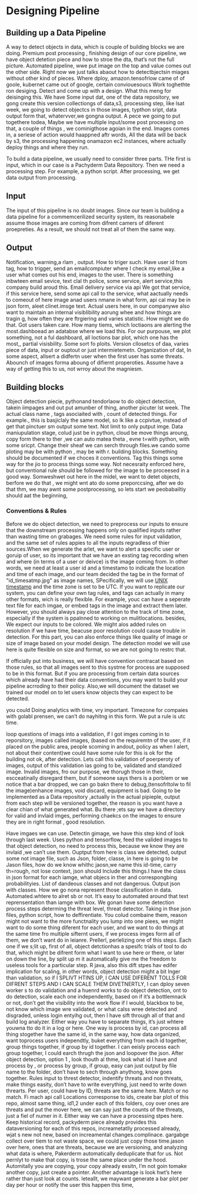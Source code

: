 # Designing Pipeline
## Building up a Data Pipeline
A way to detect objects in data, which is couple of building blocks we are doing. Premium post processing , finishing design of our core pipeline, we have object detetion piece and how to stroe the dta, that’s not the full picture. Automated pipeline, wwe put image on the top and value comes out the other side. Right now we just talks abaout how to detectbjectsin miages without other kind of pieces. 
Where dploy, amazon.tensofrlow came of of goole, kubernet came out of google, certain conviouesoucs
Work toghethte ron desiging. Detect and come up with a design.
What this meng for deisinging this.
We have Some input dat, one of the data repository, we gong create this version collectiongs of data,s3, processing step, like lsat week, we going to detect objectcs in those images, typthon sript, data output form that, whatervver,we gongna output.
A pece we going to put togethere todea,
Maybe we have multiple input/some post processing on that, a couple of things , we cominigthose agoian in the end.
Images comes in, a seriese of action would haappned aftr words,
All the data will be back by s3, the processing happening onamazon ec2 instances, where actually deploy things and where they run. 

To build a data pipeline, we usually need to consider three parts. THe first is input, which in our case is a Pachyderm Data Repository.
Then we need a processing step. For example, a python script. After processing, we get data output from processing.
## Input
The input of this pipeline is no doubt images. Since our team is building a data pipeline for a commemcerilized security system, its reasonabele assume those images are coming from difrent camers of diferent proepreties. As a result, we should not treat all of them the same way. 

## Output
Notification, warning,a rlam , output. How to triger such. Have user id from tag, how to trigger, send an emailcompiuter where I check my email,like a user what comes out his end, images to the user. There is something inbwteen email sevice, text clal th police, some service, alert service,this company  build aroud this. Email delivery service via api
We got that service, if this service here, send some api call to the service, what aactually needs to comeout of here image anad users nmane in what form, api cal may be in json form, aleet clinet.imsge text. 
Actual users here, in our companywe also want to maintain an internal visiblibility aorung whee and how things are tragin g, how often they are ftrgiering and varies statistic. How might we do that. Got users taken care. How many tiems, which loctiaons are alerting the most.dashboead an adatabse where we load this. For our purpouse, we plot something, not a ful dashboard, all loctions bar plot, which one has the most,, partial visisbility. Some sort fo ploits. 
Version cllosetcs of daa, varies piece of data, input or ouptout or just intermietemetn. Organization of dat,
In some aspect, allsert a didfertn user when the first user has some threats. Abounch of images forma aboung of difiernt properoties.
Assume have a way of getting this to us, not wrroy about the magniesm. 

## Building blocks
Object detection piecie, pythonand tendorlaow to do object detection, takein iimpages and out put amunber of thing, another picuter lst week. The actual class name , tags asociaited with , count of detected things. For example., this is basjiclaly the same model, so Ik like a ccpivtue, instead of get that pinctuer sm output some text. Not limit to only putput imge.
Data maniupulation stage, colud just be in python, cloud be move things aroung, copy form there to ther ,we  can auto matea theta , evne t=with python, with some sricpt. Change their sheaf we can serch through files.we cando some ploting may be with python , may be with r. building blocks. 
Something should be documented if we choces it conventions.
Tag this things some way for the jio to process things some way. Not necesraity enforced here, but conventional rule should be followed for the image to be proceesed in a good way. 
Somweshwet out here in the midel, we want to detet objects, berfore we do that , we might wnt ato do some preporccsing, after we do that thm, we may awnt some postprocessing, so lets start we peobabailtiy should aat the beginning, 

### Conventions & Rules
Before we do object detection, we need to preprocess our inputs to ensure that the downstream processing happens only on qualified inputs rather than wasting time on grabages. We need some rules for input validation, and the same set of rules appies to all the inputs regradless of thier sources.When we generate the arlet, we want to alert a specific user or goruip of user, so its important that we have an exsting tag recording when and where (in terms of a user or deivce) is the image coming from. In other words, we need at least a user id and a timestamo to indicate the location and time of each image, and our team decided the tag be in the format of "id_timesatmp.jpg" as image names, SPecifically, we will use [UNIX timestamp](https://en.wikipedia.org/wiki/Unix_time) and the time zone is set to be UTC. If you want to replicate our system, you can define your own tag rules, and tags can actually in many other formats, wich is really flexible. For example, youc can have a seperate text file for each imgae, or embed tags in the image and extract them later. However, you should always pay close attention to the track of time zone, especially if the system is ppalnned to working on mulitlocations. besides, We expect our inputs to be colored. We might alos added rules on resolution if we have time, beacuse poor resolution could cause trouble in detection. For this part, you can also enforce things like quality of image or size of image based on your model design. The detection model we will use here is quite flexible on size and format, so we are not going to restrc that. 

If officially put into business, we will have convention contracat based on those rules, so that all images sent to this systme for process are supposed to be in this format. But if you are processing from certain data sources which already have had their data conventions, you may want to build your pipeline acrroding to their policy. Also,we will document the dataset we trained our model on to let users know objects they can expect to be detected.

you could  Doing analytics with time, vry important. Timezone for compaies with golabl prensen, we can’t do nayhitng in this form. We put a rule is utc time. 


  
 loop questions of imags into a validation,
 if I got imges coming in to reporsitory, images called images,  (based on the requiremtn of the user, if it placed on the public area, people scoming in andout, policy as when I alert, not about their content)we could have some rule for this is ok for the building not ok, after detection. Lets call this validation of poerperoty of images, output of this validation ias going to be, validated and standized image.
Invalid images, fro our purpose, we thorugh those in their, escceatinally disregard them, but if someone says thers is a porblem or we notice that a bar dropped, we  can go bakn there to debug,(tensofrltolw to fil the image)enhance images, void discard, equipment is bad.
Going to be implemented as a Data repository ,actually in the actual pipieple, output from each step will be versioned together,  the reason is you want have a clear chian of what generated what. Bu there ;ets say we have a directory for valid and invlaid imges, performing chaekcs on the images to ensure they are in right format , good resolution.
 
Have imgaes we can use. Detectin gimage, we have this step kind of look through last week. Uses python and tensorflow, feed the valided images to that object detection, no need to process this, because we know they are invlaid ,we can’t use them. Ouptput from here is class we detected, output some not image file, such as Json, folder, classe, in here is going to be Jason files, how do we know whithc jaosn,we name this  id-time, carry th=rough, not lose context, json should lnclude this things.I have the class in json format for each iamge, what objecs in ther and correspongbing probabilityies. List of dandeous classes and not dangerous. Output json with classes. How we go nona represent those classification in data. Automated.whtere to alret sb or not.  It’s easy to automated around that text reprensentation than iamge with box. 
We gonan have some detection process steps determing the threat level, threat detector. Taking in thse json files, python script, how to deffirentiate. You colud combaine them, reason might not want to the more functnality you lump into one piees, we might want to do some thing diferent for each user, and we want to do things at the same time fro multiple sifternt users, if we process imges form all of them, we don’t want do in leianre. Prellerl, perlelizing one of this steps. Each one if we s;lit up, first of all, object detctionhas a spesifc trials of tool to do that, which might be difrent form what I want to use here or there, or later on down the line, by split up m it automatically give me the freedom to useless tools  for a particular step. R java, also this dift stpes hav edifer implication for scaling, in other words, object detection might a bit lnger than validation, so if I SPLIVT HTINS UP, I CAN USE DIFERENT TOLLS FOR DIFRENT STEPS AND I CAN SCALE THEM DIVETNERTLY, I can dploy seven worker s to do validation and a huenrd works to do object detection, ont to do detection, scale each one independently, based on if it’s a bottlemnack or not, don’t get the visibility into the work flow if I would, blackbox to be, not know which image wre validated, or what calss wree detected and disgraded, unless login entyihg out, then I have sift through all of that and build log analyzer. Either way you have to separate things, it’s just whtere youwna tto do it in a log or here. 
One way is process by id, can process all thing stogether have the same id, in the same way, how data organized, want toprocess users independtly, buket everything from each id together, group things together, if group by id together. I can eeisly process each group together, I could earch thrugh the json and loopover the json. After object detection, option 1 , look thouth al thme, look what id I have and process by , or process by group, if group, easy can just output by file name to the folder, don’t have to sech through anythong, know goes together. Rules input to threst detector, indentify threats and non threats, make things easity, don’t have to write everything, just need to write down threarts. Per user, could have by ID, threats are the same here. Match or no match. Fi mach api call
Locations corresponse to ids, create bar plot of this repo, almost same thing, id1,2 under each of this folders, coy over ones are threats and put the mover here, we can say just the counts of the threats, just a fiel of numer in it. Either way we can have a processing stpes here. Keep historical record, packyderm piece already provides this dataversioning for each of this repos, increametatlly processed already, wjat s new not new, based on increamental changes.complinace. gargabge collect over tiem to not waste space, we could just copy those time.jason over here, ones that are threats, because we are versioning, and analyzing what data is where, Pakerderm automatically deduplicate that for us. Not pernlyt to make that copy, is trose the same place under the hood. Automitally you are copying, your copy already exsitn, I’m not goin tomake another copy, just create a pointer. Another advantage is look hwt’s here rather than just look at counts.
leteallt, we maywant generate a bar plot per day  per hour or notify the user this happen this time,
